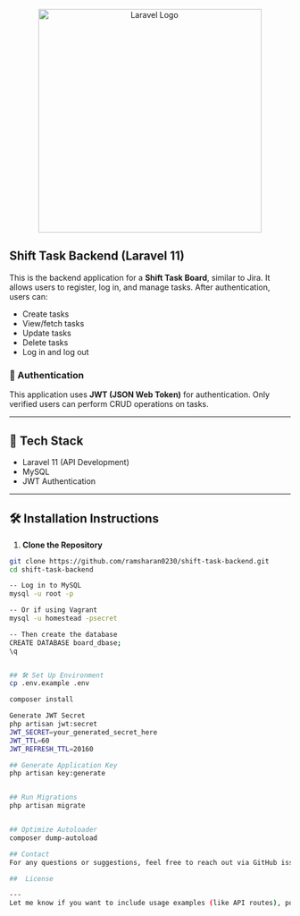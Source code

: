 <p align="center">
  <img src="https://raw.githubusercontent.com/laravel/art/master/logo-lockup/5%20SVG/2%20CMYK/1%20Full%20Color/laravel-logolockup-cmyk-red.svg" width="400" alt="Laravel Logo">
</p>

## Shift Task Backend (Laravel 11)

This is the backend application for a **Shift Task Board**, similar to Jira. It allows users to register, log in, and manage tasks. After authentication, users can:

- Create tasks
- View/fetch tasks
- Update tasks
- Delete tasks
- Log in and log out

### 🔐 Authentication

This application uses **JWT (JSON Web Token)** for authentication. Only verified users can perform CRUD operations on tasks.

---

## 🚀 Tech Stack

- Laravel 11 (API Development)
- MySQL
- JWT Authentication

---

## 🛠️ Installation Instructions

1. **Clone the Repository**

```bash
git clone https://github.com/ramsharan0230/shift-task-backend.git
cd shift-task-backend

-- Log in to MySQL
mysql -u root -p

-- Or if using Vagrant
mysql -u homestead -psecret

-- Then create the database
CREATE DATABASE board_dbase;
\q


## 🛠️ Set Up Environment
cp .env.example .env

composer install

Generate JWT Secret
php artisan jwt:secret
JWT_SECRET=your_generated_secret_here
JWT_TTL=60
JWT_REFRESH_TTL=20160

## Generate Application Key
php artisan key:generate


## Run Migrations
php artisan migrate


## Optimize Autoloader
composer dump-autoload

## Contact
For any questions or suggestions, feel free to reach out via GitHub issues or email.

##  License

---
Let me know if you want to include usage examples (like API routes), postman collection links, or screenshots too!
